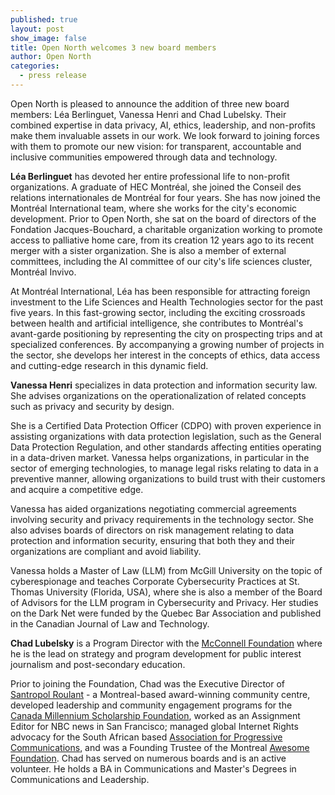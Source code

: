 ```yaml
---
published: true
layout: post
show_image: false
title: Open North welcomes 3 new board members
author: Open North
categories:
  - press release
---
```

Open North is pleased to announce the addition of three new board members: Léa Berlinguet, Vanessa Henri and Chad Lubelsky. Their combined expertise in data privacy, AI, ethics, leadership, and non-profits make them invaluable assets in our work. We look forward to joining forces with them to promote our new vision: for transparent, accountable and inclusive communities empowered through data and technology.


**Léa Berlinguet** has devoted her entire professional life to non-profit organizations. A graduate of HEC Montréal, she joined the Conseil des relations internationales de Montréal for four years. She has now joined the Montréal International team, where she works for the city's economic development. Prior to Open North, she sat on the board of directors of the Fondation Jacques-Bouchard, a charitable organization working to promote access to palliative home care, from its creation 12 years ago to its recent merger with a sister organization. She is also a member of external committees, including the AI committee of our city's life sciences cluster, Montréal Invivo.

At Montréal International, Léa has been responsible for attracting foreign investment to the Life Sciences and Health Technologies sector for the past five years. In this fast-growing sector, including the exciting crossroads between health and artificial intelligence, she contributes to Montréal's avant-garde positioning by representing the city on prospecting trips and at specialized conferences. By accompanying a growing number of projects in the sector, she develops her interest in the concepts of ethics, data access and cutting-edge research in this dynamic field.

**Vanessa Henri** specializes in data protection and information security law. She advises organizations on the operationalization of related concepts such as privacy and security by design.

She is a Certified Data Protection Officer (CDPO) with proven experience in assisting organizations with data protection legislation, such as the General Data Protection Regulation, and other standards affecting entities operating in a data-driven market. Vanessa helps organizations, in particular in the sector of emerging technologies, to manage legal risks relating to data in a preventive manner, allowing organizations to build trust with their customers and acquire a competitive edge.

Vanessa has aided organizations negotiating commercial agreements involving security and privacy requirements in the technology sector. She also advises boards of directors on risk management relating to data protection and information security, ensuring that both they and their organizations are compliant and avoid liability.

Vanessa holds a Master of Law (LLM) from McGill University on the topic of cyberespionage and teaches Corporate Cybersecurity Practices at St. Thomas University (Florida, USA), where she is also a member of the Board of Advisors for the LLM program in Cybersecurity and Privacy. Her studies on the Dark Net were funded by the Quebec Bar Association and published in the Canadian Journal of Law and Technology.

**Chad Lubelsky** is a Program Director with the [McConnell Foundation](https://mcconnellfoundation.ca/) where he is the lead on strategy and program development for public interest journalism and post-secondary education.

Prior to joining the Foundation, Chad was the Executive Director of [Santropol Roulant](http://www.santropolroulant.org/) - a Montreal-based award-winning community centre, developed leadership and community engagement programs for the [Canada Millennium Scholarship Foundation](https://en.wikipedia.org/wiki/Canada_Millennium_Scholarship_Foundation), worked as an Assignment Editor for NBC news in San Francisco; managed global Internet Rights advocacy for the South African based [Association for Progressive Communications](http://www.apc.org/), and was a Founding Trustee of the Montreal [Awesome Foundation](https://www.awesomefoundation.org/en). Chad has served on numerous boards and is an active volunteer.  He holds a BA in Communications and Master's Degrees in Communications and Leadership.
